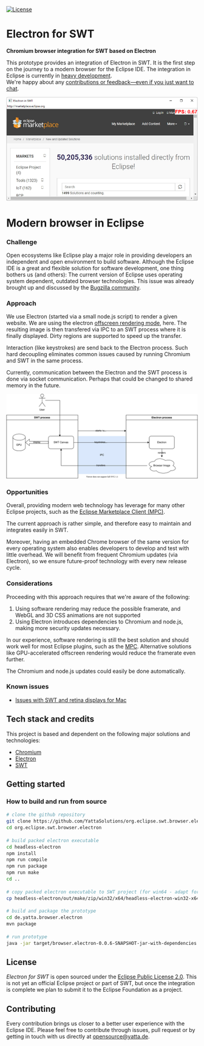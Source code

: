 [![License](https://img.shields.io/badge/License-EPL%202.0-blue.svg)](LICENSE)

# Electron for SWT

**Chromium browser integration for SWT based on Electron**

This prototype provides an integration of Electron in SWT. It is the first step on the journey to a modern browser for the Eclipse IDE. The integration in Eclipse is currently in [heavy development](https://github.com/YattaSolutions/org.eclipse.swt.browser.electron/issues). <br>
We're happy about any [contributions or feedback—even if you just want to chat](#Contributing).

![Eclipse IDE displaying a running embedded chromium instance](doc/screenshot.png)

# Modern browser in Eclipse

### Challenge

Open ecosystems like Eclipse play a major role in providing developers an independent and open environment to build software. Although the Eclipse IDE is a great and flexible solution for software development, one thing bothers us (and others): The current version of Eclipse uses operating system dependent, outdated browser technologies. This issue was already brought up and discussed by the [Bugzilla community](https://bugs.eclipse.org/bugs/show_bug.cgi?id=405031).

### Approach

We use Electron (started via a small node.js script) to render a given website. We are using the electron [offscreen rendering mode](https://www.electronjs.org/docs/latest/tutorial/offscreen-rendering), here. The resulting image is then transfered via IPC to an SWT process where it is finally displayed. Dirty regions are supported to speed up the transfer.

Interaction (like keystrokes) are send back to the Electron process. Such hard decoupling eliminates common issues caused by running Chromium and SWT in the same process.

Currently, communication between the Electron and the SWT process is done via socket communication. Perhaps that could be changed to shared memory in the future.

![Architecture of Electron approach](doc/architecture.svg)

### Opportunities

Overall, providing modern web technology has leverage for many other Eclipse projects, such as the [Eclipse Marketplace Client (MPC)](https://projects.eclipse.org/projects/technology.packaging.mpc).

The current approach is rather simple, and therefore easy to maintain and integrates easily in SWT.

Moreover, having an embedded Chrome browser of the same version for every operating system also enables developers to develop and test with little overhead. We will benefit from frequent Chromium updates (via Electron), so we ensure future-proof technology with every new release cycle.

### Considerations

Proceeding with this approach requires that we're aware of the following:
1. Using software rendering may reduce the possible framerate, and WebGL and 3D CSS animations are not supported
2. Using Electron introduces dependencies to Chromium and node.js, making more security updates necessary.

In our experience, software rendering is still the best solution and should work well for most Eclipse plugins, such as the [MPC](https://projects.eclipse.org/projects/technology.packaging.mpc). Alternative solutions like GPU-accelerated offscreen rendering would reduce the framerate even further.

The Chromium and node.js updates could easily be done automatically.

### Known issues

- [Issues with SWT and retina displays for Mac](https://bugs.eclipse.org/bugs/show_bug.cgi?id=576761)

## Tech stack and credits

This project is based and dependent on the following major solutions and technologies:

- [Chromium](http://www.chromium.org/Home)
- [Electron](https://www.electronjs.org)
- [SWT](https://wiki.eclipse.org/SWT)

## Getting started

### How to build and run from source

```bash
# clone the github repository
git clone https://github.com/YattaSolutions/org.eclipse.swt.browser.electron.git
cd org.eclipse.swt.browser.electron

# build packed electron executable
cd headless-electron
npm install
npm run compile
npm run package
npm run make
cd ..

# copy packed electron executable to SWT project (for win64 - adapt for other platforms)
cp headless-electron/out/make/zip/win32/x64/headless-electron-win32-x64-0.0.1.zip de.yatta.browser.electron/src/main/resources/

# build and package the prototype
cd de.yatta.browser.electron
mvn package

# run prototype
java -jar target/browser.electron-0.0.6-SNAPSHOT-jar-with-dependencies.jar
```

## License

_Electron for SWT_ is open sourced under the [Eclipse Public License 2.0](https://www.eclipse.org/legal/epl-2.0/). This is not yet an official Eclipse project or part of SWT, but once the integration is complete we plan to submit it to the Eclipse Foundation as a project.

## Contributing

Every contribution brings us closer to a better user experience with the Eclipse IDE. Please feel free to contribute through issues, pull request or by getting in touch with us directly at opensource@yatta.de.
